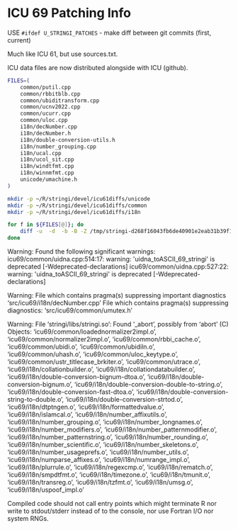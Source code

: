 # ICU 69 Patching Info

USE `#ifdef U_STRINGI_PATCHES`  - make diff between git commits (first, current)

Much like ICU 61, but use sources.txt.

ICU data files are now distributed alongside with ICU (github).

```bash
FILES=(
    common/putil.cpp
    common/rbbitblb.cpp
    common/ubiditransform.cpp
    common/ucnv2022.cpp
    common/ucurr.cpp
    common/uloc.cpp
    i18n/decNumber.cpp
    i18n/decNumber.h
    i18n/double-conversion-utils.h
    i18n/number_grouping.cpp
    i18n/ucal.cpp
    i18n/ucol_sit.cpp
    i18n/windtfmt.cpp
    i18n/winnmfmt.cpp
    unicode/umachine.h
)

mkdir -p ~/R/stringi/devel/icu61diffs/unicode
mkdir -p ~/R/stringi/devel/icu61diffs/common
mkdir -p ~/R/stringi/devel/icu61diffs/i18n

for f in ${FILES[@]}; do
    diff -u  -d  -b -B -Z /tmp/stringi-d268f16043fb6de40901e2eab31b39f1ecdcd3f3/src/icu61/$f ~/R/stringi/src/icu61/$f > ~/R/stringi/devel/icu61diffs/$f.diff
done
```





Warning: Found the following significant warnings:
  icu69/common/uidna.cpp:514:17: warning: 'uidna_toASCII_69_stringi' is deprecated [-Wdeprecated-declarations]
  icu69/common/uidna.cpp:527:22: warning: 'uidna_toASCII_69_stringi' is deprecated [-Wdeprecated-declarations]

Warning: File which contains pragma(s) suppressing important diagnostics
  ‘src/icu69/i18n/decNumber.cpp’
File which contains pragma(s) suppressing diagnostics:
  ‘src/icu69/common/umutex.h’

Warning: File ‘stringi/libs/stringi.so’:
  Found ‘_abort’, possibly from ‘abort’ (C)
    Objects: ‘icu69/common/loadednormalizer2impl.o’,
      ‘icu69/common/normalizer2impl.o’, ‘icu69/common/rbbi_cache.o’,
      ‘icu69/common/ubidi.o’, ‘icu69/common/ubidiln.o’,
      ‘icu69/common/uhash.o’, ‘icu69/common/uloc_keytype.o’,
      ‘icu69/common/ustr_titlecase_brkiter.o’, ‘icu69/common/utrace.o’,
      ‘icu69/i18n/collationbuilder.o’,
      ‘icu69/i18n/collationdatabuilder.o’,
      ‘icu69/i18n/double-conversion-bignum-dtoa.o’,
      ‘icu69/i18n/double-conversion-bignum.o’,
      ‘icu69/i18n/double-conversion-double-to-string.o’,
      ‘icu69/i18n/double-conversion-fast-dtoa.o’,
      ‘icu69/i18n/double-conversion-string-to-double.o’,
      ‘icu69/i18n/double-conversion-strtod.o’, ‘icu69/i18n/dtptngen.o’,
      ‘icu69/i18n/formattedvalue.o’, ‘icu69/i18n/islamcal.o’,
      ‘icu69/i18n/number_affixutils.o’, ‘icu69/i18n/number_grouping.o’,
      ‘icu69/i18n/number_longnames.o’, ‘icu69/i18n/number_modifiers.o’,
      ‘icu69/i18n/number_patternmodifier.o’,
      ‘icu69/i18n/number_patternstring.o’,
      ‘icu69/i18n/number_rounding.o’, ‘icu69/i18n/number_scientific.o’,
      ‘icu69/i18n/number_skeletons.o’,
      ‘icu69/i18n/number_usageprefs.o’, ‘icu69/i18n/number_utils.o’,
      ‘icu69/i18n/numparse_affixes.o’, ‘icu69/i18n/numrange_impl.o’,
      ‘icu69/i18n/plurrule.o’, ‘icu69/i18n/regexcmp.o’,
      ‘icu69/i18n/rematch.o’, ‘icu69/i18n/smpdtfmt.o’,
      ‘icu69/i18n/timezone.o’, ‘icu69/i18n/tmunit.o’,
      ‘icu69/i18n/transreg.o’, ‘icu69/i18n/tzfmt.o’,
      ‘icu69/i18n/umsg.o’, ‘icu69/i18n/uspoof_impl.o’

Compiled code should not call entry points which might terminate R nor
write to stdout/stderr instead of to the console, nor use Fortran I/O
nor system RNGs.
